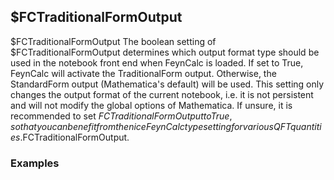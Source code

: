 ##  $FCTraditionalFormOutput 

$FCTraditionalFormOutput The boolean setting of $FCTraditionalFormOutput determines which output format type should be used in the notebook front end when FeynCalc is loaded. If set to True, FeynCalc will activate the TraditionalForm output. Otherwise, the StandardForm output (Mathematica's default) will be used. This setting only changes the output format of the current notebook, i.e. it is not persistent and will not modify the global options of Mathematica. If unsure, it is recommended to set $FCTraditionalFormOutput to True, so that you can benefit from the nice FeynCalc typesetting for various QFT quantities.$FCTraditionalFormOutput.

###  Examples 